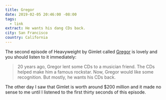 ```yaml
---
title: Gregor
date: 2019-02-05 20:46:00 -08:00
tags:
  - link
extract: He wants his dang CDs back.
city: San Francisco
country: California
---
```


The second episode of Heavyweight by Gimlet called [Gregor](https://www.gimletmedia.com/heavyweight/2-gregor) is lovely and you should listen to it immediately:

> 20 years ago, Gregor lent some CDs to a musician friend. The CDs helped make him a famous rockstar. Now, Gregor would like some recognition. But mostly, he wants his CDs back.

The other day I saw that Gimlet is worth around \$200 million and it made no sense to me until I listened to the first thirty seconds of this episode.
